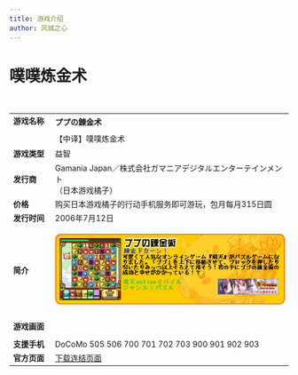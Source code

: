 ```yaml
---
title: 游戏介绍
author: 风城之心
---
```

# 噗噗炼金术

<br>

<style scoped>
  .vp-doc td {
    border: 1px solid var(--vp-c-divider); 
    padding: 10px 15px;
}

  .vp-doc th {
    border: 1px solid var(--vp-c-divider); 
    padding: 10px 15px;
    height:30px;
}
</style>

<table border="0" width="100%">
  <tbody><tr>
    <td width="15%"  rowspan="2"><b>游戏名称<br>
	<br>
　</b></td>
    <td ><b><span id="ctl00_ContentPlaceHolder1_lBody">ププの錬金术</span></b></td>
  </tr>
  <tr>
    <td >【中译】噗噗炼金术</td>
  </tr>
  <tr>
    <td width="15%" >
    <b>游戏类型</b></td>
    <td >益智</td>
  </tr>
  <tr>
    <td width="15%" >
    <b>发行商</b></td>
    <td >Gamania Japan／株式会社ガマニアデジタルエンターテインメント<br>
	（日本游戏橘子）</td>
  </tr>
  <tr>
    <td width="15%" ><b>价格</b></td>
    <td >购买日本游戏橘子的行动手机服务即可游玩，包月每月315日圆</td>
  </tr>
  <tr>
    <td width="15%" ><b>发行时间</b></td>
    <td >2006年7月12日</td>
  </tr>
  <tr>
    <td width="15%" ><b>简介</b></td>
    <td >

![轩辕飞猪大乱斗](../../../public/img/games/mobi/mobi006.gif) 
</td>
  </tr>
  <tr>
    <td width="15%" ><b>游戏画面</b></td>
    <td >
    <a-image src="../../../public/img/games/mobi/mobi006.jpg" width="180" />
     <a-image src="../../../public/img/games/mobi/mobi006_1.jpg" width="180" />
      <a-image src="../../../public/img/games/mobi/mobi006_2.jpg" width="180" />
    
<br>
　</td>
  </tr>
  <tr>
    <td width="15%" ><b>支援手机</b></td>
    <td >
    <span id="result_box" class="" lang="zh-TW">
	<span title="※ 対応机种：ドコモ、702(一部)、703、704、900、901、902、903、904、905(一部)、705(予定)">
	DoCoMo 505 506 700 701 702 703 900 901 902 903</span></span></td>
  </tr>
  <tr>
    <td width="15%" ><b>官方页面</b></td>
    <td >
    <a target="_blank" href="http://www.gamania.co.jp/mobile/">下载连结页面</a></td>
  </tr>
  </tbody></table>